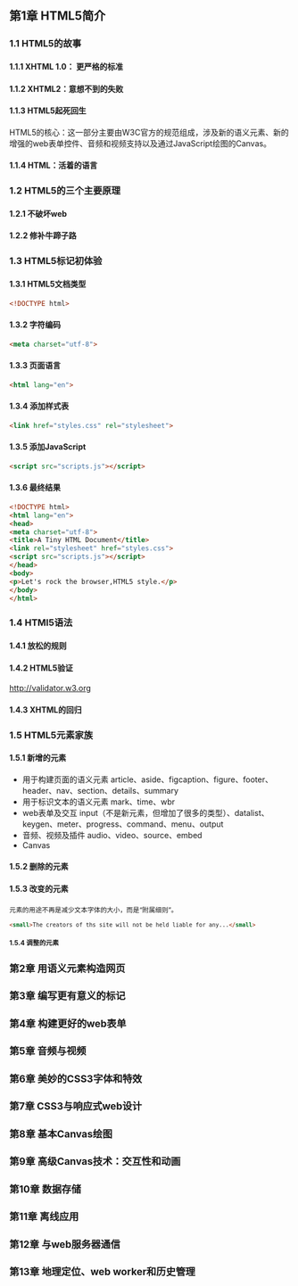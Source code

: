 ## 第1章 HTML5简介
### 1.1 HTML5的故事
#### 1.1.1 XHTML 1.0： 更严格的标准
#### 1.1.2 XHTML2：意想不到的失败
#### 1.1.3 HTML5起死回生
HTML5的核心：这一部分主要由W3C官方的规范组成，涉及新的语义元素、新的增强的web表单控件、音频和视频支持以及通过JavaScript绘图的Canvas。
#### 1.1.4 HTML：活着的语言
### 1.2 HTML5的三个主要原理
#### 1.2.1 不破坏web
#### 1.2.2 修补牛蹄子路
### 1.3 HTML5标记初体验
#### 1.3.1 HTML5文档类型
```html
<!DOCTYPE html>
```
#### 1.3.2 字符编码
```html
<meta charset="utf-8">
```
#### 1.3.3 页面语言
```html
<html lang="en">
```
#### 1.3.4 添加样式表
```html
<link href="styles.css" rel="stylesheet">
```
#### 1.3.5 添加JavaScript
```html
<script src="scripts.js"></script>
```
#### 1.3.6 最终结果
```html
<!DOCTYPE html>
<html lang="en">
<head>
<meta charset="utf-8">
<title>A Tiny HTML Document</title>
<link rel="stylesheet" href="styles.css">
<script src="scripts.js"></script>
</head>
<body>
<p>Let's rock the browser,HTML5 style.</p>
</body>
</html>
```
### 1.4 HTMl5语法
#### 1.4.1 放松的规则
#### 1.4.2 HTML5验证
http://validator.w3.org
#### 1.4.3 XHTML的回归
### 1.5 HTML5元素家族
#### 1.5.1 新增的元素
- 用于构建页面的语义元素 article、aside、figcaption、figure、footer、header、nav、section、details、summary
- 用于标识文本的语义元素 mark、time、wbr
- web表单及交互 input（不是新元素，但增加了很多的类型）、datalist、keygen、meter、progress、command、menu、output
- 音频、视频及插件 audio、video、source、embed
- Canvas
#### 1.5.2 删除的元素
#### 1.5.3 改变的元素
<small>元素的用途不再是减少文本字体的大小，而是“附属细则”。
```html
<small>The creators of ths site will not be held liable for any...</small>
```
#### 1.5.4 调整的元素







































## 第2章 用语义元素构造网页
## 第3章 编写更有意义的标记
## 第4章 构建更好的web表单
## 第5章 音频与视频
## 第6章 美妙的CSS3字体和特效
## 第7章 CSS3与响应式web设计
## 第8章 基本Canvas绘图
## 第9章 高级Canvas技术：交互性和动画
## 第10章 数据存储
## 第11章 离线应用
## 第12章 与web服务器通信
## 第13章 地理定位、web worker和历史管理
 
